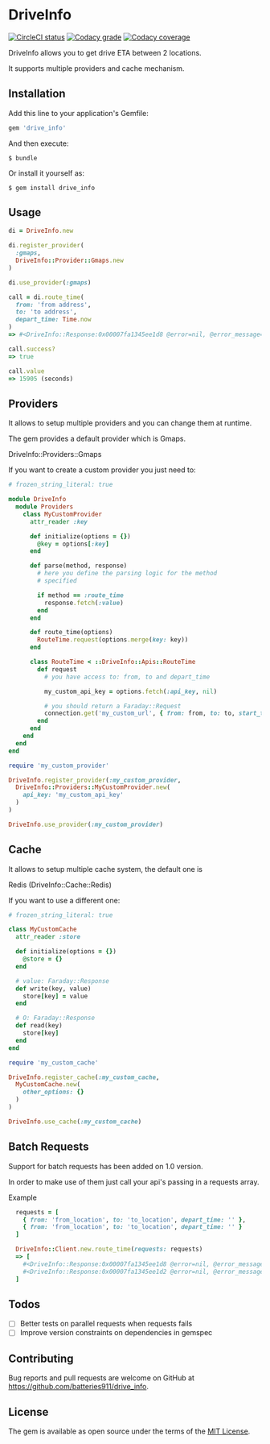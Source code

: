 # DriveInfo

[![CircleCI status](https://img.shields.io/circleci/token/74931af3113a5cd78f8c0a60c36f3feff76e88a5/project/github/batteries911/drive_info/master.svg?style=flat-square)](https://circleci.com/gh/batteries911/drive_info)
[![Codacy grade](https://img.shields.io/codacy/grade/871cbb52660d43c294dedcdf02113df4/master.svg?style=flat-square)](https://www.codacy.com/app/Batteries911/drive_info/dashboard)
[![Codacy coverage](https://img.shields.io/codacy/coverage/871cbb52660d43c294dedcdf02113df4/master.svg?style=flat-square)](https://www.codacy.com/app/Batteries911/drive_info/dashboard)

DriveInfo allows you to get drive ETA between 2 locations. 

It supports multiple providers and cache mechanism.

## Installation

Add this line to your application's Gemfile:

```ruby
gem 'drive_info'
```

And then execute:

    $ bundle

Or install it yourself as:

    $ gem install drive_info

## Usage

```ruby
di = DriveInfo.new

di.register_provider(
  :gmaps,
  DriveInfo::Provider::Gmaps.new
)

di.use_provider(:gmaps)

call = di.route_time(
  from: 'from address',
  to: 'to address',
  depart_time: Time.now
)
=> #<DriveInfo::Response:0x00007fa1345ee1d8 @error=nil, @error_message=nil, @value=15905>

call.success?
=> true

call.value
=> 15905 (seconds)
```

## Providers

It allows to setup multiple providers and you can change them at runtime.

The gem provides a default provider which is Gmaps.

DriveInfo::Providers::Gmaps

If you want to create a custom provider you just need to:

```ruby
# frozen_string_literal: true

module DriveInfo
  module Providers
    class MyCustomProvider
      attr_reader :key

      def initialize(options = {})
        @key = options[:key]
      end

      def parse(method, response)
        # here you define the parsing logic for the method
        # specified

        if method == :route_time
          response.fetch(:value)
        end
      end

      def route_time(options)
        RouteTime.request(options.merge(key: key))
      end

      class RouteTime < ::DriveInfo::Apis::RouteTime
        def request
          # you have access to: from, to and depart_time

          my_custom_api_key = options.fetch(:api_key, nil)

          # you should return a Faraday::Request
          connection.get('my_custom_url', { from: from, to: to, start_time: depart_time })
        end
      end
    end
  end
end

require 'my_custom_provider'

DriveInfo.register_provider(:my_custom_provider,
  DriveInfo::Providers::MyCustomProvider.new(
    api_key: 'my_custom_api_key'
  )
)

DriveInfo.use_provider(:my_custom_provider)
```

## Cache

It allows to setup multiple cache system, the default one is

Redis (DriveInfo::Cache::Redis)

If you want to use a different one:

```ruby
# frozen_string_literal: true

class MyCustomCache
  attr_reader :store

  def initialize(options = {})
    @store = {}
  end

  # value: Faraday::Response
  def write(key, value)
    store[key] = value
  end

  # O: Faraday::Response
  def read(key)
    store[key]
  end
end

require 'my_custom_cache'

DriveInfo.register_cache(:my_custom_cache,
  MyCustomCache.new(
    other_options: {}
  )
)

DriveInfo.use_cache(:my_custom_cache)

```

## Batch Requests

Support for batch requests has been added on 1.0 version.

In order to make use of them just call your api's passing in a requests array.

Example

```ruby
  requests = [
    { from: 'from_location', to: 'to_location', depart_time: '' },
    { from: 'from_location', to: 'to_location', depart_time: '' }
  ]

  DriveInfo::Client.new.route_time(requests: requests)
  => [
    #<DriveInfo::Response:0x00007fa1345ee1d8 @error=nil, @error_message=nil, @value=15905>,
    #<DriveInfo::Response:0x00007fa1345ee1d2 @error=nil, @error_message=nil, @value=15905>
  ]
```

## Todos

- [ ] Better tests on parallel requests when requests fails
- [ ] Improve version constraints on dependencies in gemspec

## Contributing

Bug reports and pull requests are welcome on GitHub at https://github.com/batteries911/drive_info.

## License

The gem is available as open source under the terms of the [MIT License](http://opensource.org/licenses/MIT).
